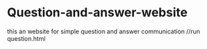 # Question-and-answer-website 
this an website for simple question and answer communication 
//run question.html

